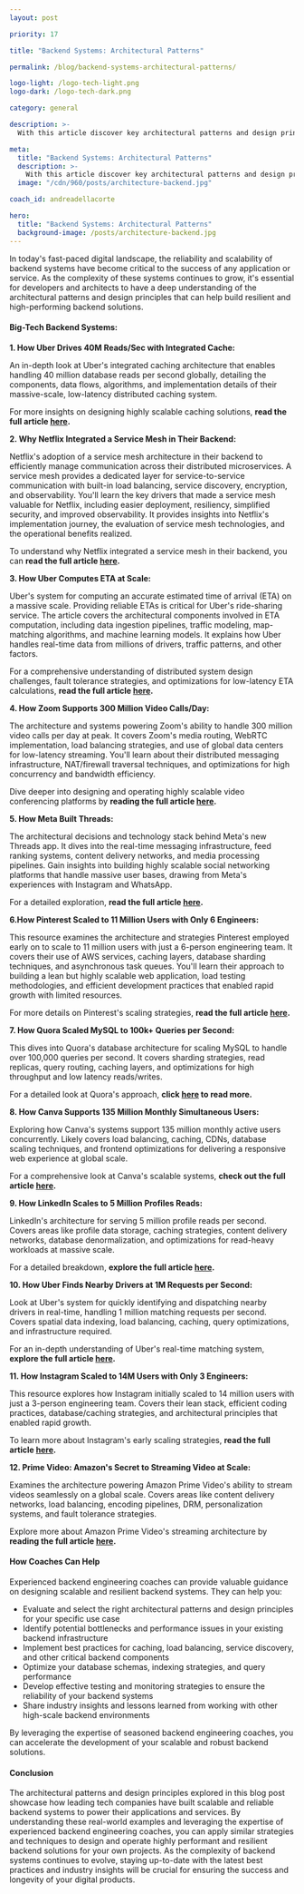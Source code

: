 ```yaml
---
layout: post

priority: 17

title: "Backend Systems: Architectural Patterns"

permalink: /blog/backend-systems-architectural-patterns/

logo-light: /logo-tech-light.png
logo-dark: /logo-tech-dark.png

category: general

description: >-
  With this article discover key architectural patterns and design principles, including modular and microservices architecture, scalability,and high availability. Packed with practical examples and real-world case studies, this guide empowers you to build strong backend systems.

meta:
  title: "Backend Systems: Architectural Patterns"
  description: >-
    With this article discover key architectural patterns and design principles, including modular and microservices architecture, scalability,and high availability.
  image: "/cdn/960/posts/architecture-backend.jpg"

coach_id: andreadellacorte

hero:
  title: "Backend Systems: Architectural Patterns"
  background-image: /posts/architecture-backend.jpg
---
```


In today's fast-paced digital landscape, the reliability and scalability of backend systems have become critical to the success of any application or service. As the complexity of these systems continues to grow, it's essential for developers and architects to have a deep understanding of the architectural patterns and design principles that can help build resilient and high-performing backend solutions.

#### Big-Tech Backend Systems:

**1\. How Uber Drives 40M Reads/Sec with Integrated Cache:**

An in-depth look at Uber's integrated caching architecture that enables handling 40 million database reads per second globally, detailing the components, data flows, algorithms, and implementation details of their massive-scale, low-latency distributed caching system.

For more insights on designing highly scalable caching solutions, **read the full article <a href="https://tinyurl.com/22e7kvjc">here</a>.**

**2\. Why Netflix Integrated a Service Mesh in Their Backend:**

Netflix's adoption of a service mesh architecture in their backend to efficiently manage communication across their distributed microservices. A service mesh provides a dedicated layer for service-to-service communication with built-in load balancing, service discovery, encryption, and observability. You'll learn the key drivers that made a service mesh valuable for Netflix, including easier deployment, resiliency, simplified security, and improved observability. It provides insights into Netflix's implementation journey, the evaluation of service mesh technologies, and the operational benefits realized.

To understand why Netflix integrated a service mesh in their backend, you can **read the full article <a href="https://tinyurl.com/28nwcskv">here</a>.**

**3\. How Uber Computes ETA at Scale:**

Uber's system for computing an accurate estimated time of arrival (ETA) on a massive scale. Providing reliable ETAs is critical for Uber's ride-sharing service. The article covers the architectural components involved in ETA computation, including data ingestion pipelines, traffic modeling, map-matching algorithms, and machine learning models. It explains how Uber handles real-time data from millions of drivers, traffic patterns, and other factors.

For a comprehensive understanding of distributed system design challenges, fault tolerance strategies, and optimizations for low-latency ETA calculations, **read the full article <a href="https://tinyurl.com/5n8pwbuu">here</a>.**

**4\. How Zoom Supports 300 Million Video Calls/Day:**

The architecture and systems powering Zoom's ability to handle 300 million video calls per day at peak. It covers Zoom's media routing, WebRTC implementation, load balancing strategies, and use of global data centers for low-latency streaming. You'll learn about their distributed messaging infrastructure, NAT/firewall traversal techniques, and optimizations for high concurrency and bandwidth efficiency.

Dive deeper into designing and operating highly scalable video conferencing platforms by **reading the full article <a href="https://tinyurl.com/27pp5k38">here</a>.**

**5\. How Meta Built Threads:**

The architectural decisions and technology stack behind Meta's new Threads app. It dives into the real-time messaging infrastructure, feed ranking systems, content delivery networks, and media processing pipelines. Gain insights into building highly scalable social networking platforms that handle massive user bases, drawing from Meta's experiences with Instagram and WhatsApp.

For a detailed exploration, **read the full article <a href="https://tinyurl.com/4uwvzk9s">here</a>.**

**6\.How Pinterest Scaled to 11 Million Users with Only 6 Engineers:**

This resource examines the architecture and strategies Pinterest employed early on to scale to 11 million users with just a 6-person engineering team. It covers their use of AWS services, caching layers, database sharding techniques, and asynchronous task queues. You'll learn their approach to building a lean but highly scalable web application, load testing methodologies, and efficient development practices that enabled rapid growth with limited resources.

For more details on Pinterest's scaling strategies, **read the full article <a href="https://tinyurl.com/3ct5d689">here</a>.**

**7\. How Quora Scaled MySQL to 100k+ Queries per Second:**

This dives into Quora's database architecture for scaling MySQL to handle over 100,000 queries per second. It covers sharding strategies, read replicas, query routing, caching layers, and optimizations for high throughput and low latency reads/writes.

For a detailed look at Quora's approach, **click <a href="https://tinyurl.com/mr2a26f3">here</a> to read more.**

**8\. How Canva Supports 135 Million Monthly Simultaneous Users:**

Exploring how Canva's systems support 135 million monthly active users concurrently. Likely covers load balancing, caching, CDNs, database scaling techniques, and frontend optimizations for delivering a responsive web experience at global scale.

For a comprehensive look at Canva's scalable systems, **check out the full article <a href="https://tinyurl.com/ykznbccb">here</a>.**

**9\. How LinkedIn Scales to 5 Million Profiles Reads:**

LinkedIn's architecture for serving 5 million profile reads per second. Covers areas like profile data storage, caching strategies, content delivery networks, database denormalization, and optimizations for read-heavy workloads at massive scale.

For a detailed breakdown, **explore the full article <a href="https://tinyurl.com/yk7wjwne">here</a>.**

**10\. How Uber Finds Nearby Drivers at 1M Requests per Second:**

Look at Uber's system for quickly identifying and dispatching nearby drivers in real-time, handling 1 million matching requests per second. Covers spatial data indexing, load balancing, caching, query optimizations, and infrastructure required.

For an in-depth understanding of Uber's real-time matching system, **explore the full article <a href="https://tinyurl.com/23234u73">here</a>.**

**11\. How Instagram Scaled to 14M Users with Only 3 Engineers:**

This resource explores how Instagram initially scaled to 14 million users with just a 3-person engineering team. Covers their lean stack, efficient coding practices, database/caching strategies, and architectural principles that enabled rapid growth.

To learn more about Instagram's early scaling strategies, **read the full article <a href="https://tinyurl.com/mrtxa328">here</a>.**

**12\. Prime Video: Amazon's Secret to Streaming Video at Scale:**

Examines the architecture powering Amazon Prime Video's ability to stream videos seamlessly on a global scale. Covers areas like content delivery networks, load balancing, encoding pipelines, DRM, personalization systems, and fault tolerance strategies.

Explore more about Amazon Prime Video's streaming architecture by **reading the full article <a href="https://tinyurl.com/ywbxn7pb">here</a>.**

#### How Coaches Can Help

Experienced backend engineering coaches can provide valuable guidance on designing scalable and resilient backend systems. They can help you:

- Evaluate and select the right architectural patterns and design principles for your specific use case
- Identify potential bottlenecks and performance issues in your existing backend infrastructure
- Implement best practices for caching, load balancing, service discovery, and other critical backend components
- Optimize your database schemas, indexing strategies, and query performance
- Develop effective testing and monitoring strategies to ensure the reliability of your backend systems
- Share industry insights and lessons learned from working with other high-scale backend environments

By leveraging the expertise of seasoned backend engineering coaches, you can accelerate the development of your scalable and robust backend solutions.

#### Conclusion

The architectural patterns and design principles explored in this blog post showcase how leading tech companies have built scalable and reliable backend systems to power their applications and services. By understanding these real-world examples and leveraging the expertise of experienced backend engineering coaches, you can apply similar strategies and techniques to design and operate highly performant and resilient backend solutions for your own projects. As the complexity of backend systems continues to evolve, staying up-to-date with the latest best practices and industry insights will be crucial for ensuring the success and longevity of your digital products.
